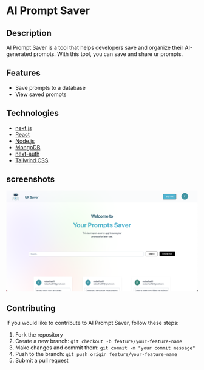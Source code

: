 # AI Prompt Saver

## Description

AI Prompt Saver is a tool that helps developers save and organize their AI-generated prompts. With this tool, you can save and share ur prompts.

## Features

- Save prompts to a database
- View  saved prompts

## Technologies
- [next.js](https://nextjs.org/)  
- [React](https://reactjs.org/)
- [Node.js](https://nodejs.org/en/)
- [MongoDB](https://www.mongodb.com/)
- [next-auth](https://next-auth.js.org/)
- [Tailwind CSS](https://tailwindcss.com/)

## screenshots
 
![image](./public/image.png)



## Contributing

If you would like to contribute to AI Prompt Saver, follow these steps:

1. Fork the repository
2. Create a new branch: `git checkout -b feature/your-feature-name`
3. Make changes and commit them: `git commit -m "your commit message"`
4. Push to the branch: `git push origin feature/your-feature-name`
5. Submit a pull request

